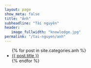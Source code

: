 ```yaml
---
layout: page
show_meta: false
title: "Ảnh"
subheadline: "Tài nguyên"
header:
   image_fullwidth: "knowledge.jpg"
permalink: "/tai-nguyen/anh"
---
```

<ul>
    {% for post in site.categories.anh %}
    <li><a href="{{ site.url }}{{ site.baseurl }}{{ post.url }}">{{ post.title }}</a></li>
    {% endfor %}
</ul>